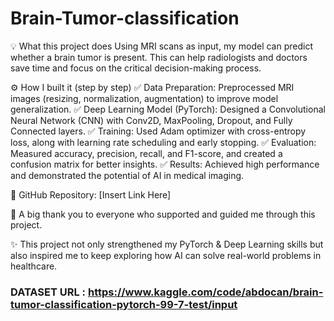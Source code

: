# Brain-Tumor-classification
💡 What this project does
Using MRI scans as input, my model can predict whether a brain tumor is present. This can help radiologists and doctors save time and focus on the critical decision-making process.

⚙️ How I built it (step by step)
✅ Data Preparation: Preprocessed MRI images (resizing, normalization, augmentation) to improve model generalization.
✅ Deep Learning Model (PyTorch): Designed a Convolutional Neural Network (CNN) with Conv2D, MaxPooling, Dropout, and Fully Connected layers.
✅ Training: Used Adam optimizer with cross-entropy loss, along with learning rate scheduling and early stopping.
✅ Evaluation: Measured accuracy, precision, recall, and F1-score, and created a confusion matrix for better insights.
✅ Results: Achieved high performance and demonstrated the potential of AI in medical imaging.

📂 GitHub Repository: [Insert Link Here]

🙏 A big thank you to everyone who supported and guided me through this project.

✨ This project not only strengthened my PyTorch & Deep Learning skills but also inspired me to keep exploring how AI can solve real-world problems in healthcare.
### DATASET URL : https://www.kaggle.com/code/abdocan/brain-tumor-classification-pytorch-99-7-test/input
